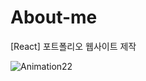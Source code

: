# About-me
[React] 포트폴리오 웹사이트 제작

![Animation22](https://user-images.githubusercontent.com/45025551/144095017-ad7c8626-81f6-4c4c-b182-60885635892a.gif)
